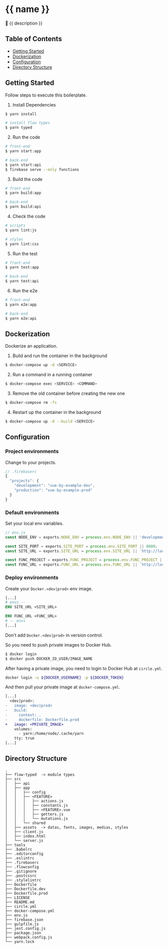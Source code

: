 # {{ name }}

:poodle: {{ description }}

## Table of Contents

* [Getting Started](#getting-started)
* [Dockerization](#dockerization)
* [Configuration](#configuration)
* [Directory Structure](#directory-structure)

## Getting Started

Follow steps to execute this boilerplate.

1. Install Dependencies

```bash
$ yarn install

# install flow types
$ yarn typed
```

2. Run the code

```bash
# front-end
$ yarn start:app

# back-end
$ yarn start:api
$ firebase serve --only functions
```

3. Build the code

```bash
# front-end
$ yarn build:app

# back-end
$ yarn build:api
```

4. Check the code

```bash
# scripts
$ yarn lint:js

# styles
$ yarn lint:css
```

5. Run the test

```bash
# front-end
$ yarn test:app

# back-end
$ yarn test:api
```

6. Run the e2e

```bash
# front-end
$ yarn e2e:app

# back-end
$ yarn e2e:api
```

## Dockerization

Dockerize an application.

1. Build and run the container in the background

```bash
$ docker-compose up -d <SERVICE>
```

2. Run a command in a running container

```bash
$ docker-compose exec <SERVICE> <COMMAND>
```

3. Remove the old container before creating the new one

```bash
$ docker-compose rm -fs
```

4. Restart up the container in the background

```bash
$ docker-compose up -d --build <SERVICE>
```

## Configuration

### Project environments

Change to your projects.

```js
// .firebaserc
{
  "projects": {
    "development": "vue-by-example-dev",
    "production": "vue-by-example-prod"
  }
}
```

### Default environments

Set your local env variables.

```js
// env.js
const NODE_ENV = exports.NODE_ENV = process.env.NODE_ENV || 'development';

const SITE_PORT = exports.SITE_PORT = process.env.SITE_PORT || 8000;
const SITE_URL = exports.SITE_URL = process.env.SITE_URL || `http://localhost:${SITE_PORT}`;

const FUNC_PROJECT = exports.FUNC_PROJECT = process.env.FUNC_PROJECT || 'vue-by-example-dev';
const FUNC_URL = exports.FUNC_URL = process.env.FUNC_URL || `http://localhost:5000/${FUNC_PROJECT}/us-central1`;
```

### Deploy environments

Create your `Docker.<dev|prod>` env image.

```dockerfile
[...]
# envs --
ENV SITE_URL <SITE_URL>

ENV FUNC_URL <FUNC_URL>
# -- envs
[...]
```

Don't add `Docker.<dev|prod>` in version control.

So you need to push private images to Docker Hub.

```bash
$ docker login
$ docker push DOCKER_ID_USER/IMAGE_NAME
```

After having a private image, you need to login to Docker Hub at `circle.yml`.

```sh
docker login -u ${DOCKER_USERNAME} -p ${DOCKER_TOKEN}
```

And then pull your private image at `docker-compose.yml`.

```diff
[...]
  <dev|prod>:
-   image: <dev|prod>
-   build:
-     context: .
-     dockerfile: Dockerfile.prod
+   image: <PRIVATE_IMAGE>
    volumes:
      - yarn:/home/node/.cache/yarn
    tty: true
[...]
```

## Directory Structure

```
.
├── flow-typed  -> module types
├── src
│   ├── api
│   ├── app
│   │   ├── config
│   │   ├── <FEATURE>
│   │   │   ├── actions.js
│   │   │   ├── constants.js
│   │   │   ├── <FEATURE>.vue
│   │   │   ├── getters.js
│   │   │   └── mutations.js
│   │   └── shared
│   ├── assets  -> datas, fonts, images, medias, styles
│   ├── client.js
│   ├── index.html
│   └── server.js
├── tools
├── .babelrc
├── .editorconfig
├── .eslintrc
├── .firebaserc
├── .flowconfig
├── .gitignore
├── .postcssrc
├── .stylelintrc
├── Dockerfile
├── Dockerfile.dev
├── Dockerfile.prod
├── LICENSE
├── README.md
├── circle.yml
├── docker-compose.yml
├── env.js
├── firebase.json
├── gulpfile.js
├── jest.config.js
├── package.json
├── webpack.config.js
└── yarn.lock
```
